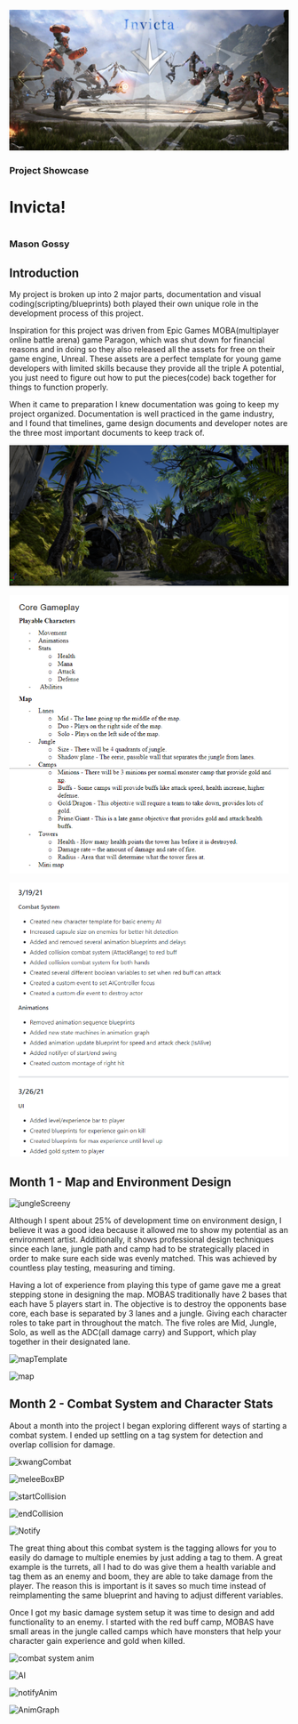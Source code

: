 <p><img src="GameBackground.png" /></p>

<h3>Project Showcase</h3>
<h1>Invicta!<h1>
<h3>Mason Gossy</h3>

<h2>Introduction</h2>
<p>My project is broken up into 2 major parts, documentation and visual coding(scripting/blueprints) both played their own unique role in the development process of this project.</p>
<p>Inspiration for this project was driven from Epic Games MOBA(multiplayer online battle arena) game Paragon, which was shut down for financial reasons and in doing so they also released all the assets for free on their game engine, Unreal. These assets are a perfect template for young game developers with limited skills because they provide all the triple A potential, you just need to figure out how to put the pieces(code) back together for things to function properly.</p>
<p>When it came to preparation I knew documentation was going to keep my project organized. Documentation is well practiced in the game industry, and I found that timelines, game design documents and developer notes are the three most important documents to keep track of.</p>

<p><img src="jungleScreeny.PNG" /></p>

<p><img src="GDD.PNG" /></p>

<p><img src="notes.PNG" /></p>

<h2>Month 1 - Map and Environment Design</h2>

![jungleScreeny](https://user-images.githubusercontent.com/70648519/115128514-496cf200-9fac-11eb-8587-9ffe705925fb.PNG)

<p>Although I spent about 25% of development time on environment design, I believe it was a good idea because it allowed me to show my potential as an environment artist. Additionally, it shows professional design techniques since each lane, jungle path and camp had to be strategically placed in order to make sure each side was evenly matched. This was achieved by countless play testing, measuring and timing.</p>
<p>Having a lot of experience from playing this type of game gave me a great stepping stone in designing the map. MOBAS traditionally have 2 bases that each have 5 players start in. The objective is to destroy the opponents base core, each base is separated by 3 lanes and a jungle. Giving each character roles to take part in throughout the match. The five roles are Mid, Jungle, Solo, as well as the ADC(all damage carry) and Support, which play together in their designated lane.</p>

![mapTemplate](https://user-images.githubusercontent.com/70648519/115129528-d320bd80-9fb4-11eb-9f67-2c58727c7527.PNG)

![map](https://user-images.githubusercontent.com/70648519/115129359-1ed26780-9fb3-11eb-86bb-146ff804d39c.PNG)

<h2>Month 2 - Combat System and Character Stats</h2>

<p>About a month into the project I began exploring different ways of starting a combat system. I ended up settling on a tag system for detection and overlap collision for damage.</p>

![kwangCombat](https://user-images.githubusercontent.com/70648519/115149294-6566a700-a031-11eb-85cd-020f32ebcdee.PNG)

![meleeBoxBP](https://user-images.githubusercontent.com/70648519/115149284-5ed82f80-a031-11eb-890f-bceb10748432.PNG)

![startCollision](https://user-images.githubusercontent.com/70648519/115149464-4b799400-a032-11eb-82da-b477087f1569.PNG)

![endCollision](https://user-images.githubusercontent.com/70648519/115149468-4fa5b180-a032-11eb-9403-9071e8c96133.PNG)

![Notify](https://user-images.githubusercontent.com/70648519/115149474-53d1cf00-a032-11eb-8500-c7ff93015539.PNG)

<p>The great thing about this combat system is the tagging allows for you to easily do damage to multiple enemies by just adding a tag to them. A great example is the turrets, all I had to do was give them a health variable and tag them as an enemy and boom, they are able to take damage from the player. The reason this is important is it saves so much time instead of reimplamenting the same blueprint and having to adjust different variables.</p> 

<p>Once I got my basic damage system setup it was time to design and add functionality to an enemy. I started with the red buff camp, MOBAS have small areas in the jungle called camps which have monsters that help your character gain experience and gold when killed.</p>

![combat system anim](https://user-images.githubusercontent.com/70648519/115127588-9bf6e000-9fa5-11eb-9737-a41754211c98.png)

![AI](https://user-images.githubusercontent.com/70648519/115151251-107b5e80-a03a-11eb-8181-5596efb28cf1.PNG)

![notifyAnim](https://user-images.githubusercontent.com/70648519/115151254-140ee580-a03a-11eb-905d-82b946644631.PNG)

![AnimGraph](https://user-images.githubusercontent.com/70648519/115151257-1709d600-a03a-11eb-8b54-041e1714aaee.PNG)



